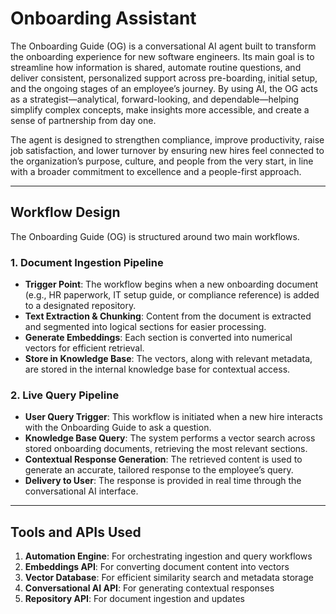 # Onboarding Assistant
The Onboarding Guide (OG) is a conversational AI agent built to transform the onboarding experience for new software engineers. Its main goal is to streamline how information is shared, automate routine questions, and deliver consistent, personalized support across pre-boarding, initial setup, and the ongoing stages of an employee’s journey. By using AI, the OG acts as a strategist—analytical, forward-looking, and dependable—helping simplify complex concepts, make insights more accessible, and create a sense of partnership from day one.

The agent is designed to strengthen compliance, improve productivity, raise job satisfaction, and lower turnover by ensuring new hires feel connected to the organization’s purpose, culture, and people from the very start, in line with a broader commitment to excellence and a people-first approach.

---
## Workflow Design  
The Onboarding Guide (OG) is structured around two main workflows.  

### 1. Document Ingestion Pipeline  
- **Trigger Point**: The workflow begins when a new onboarding document (e.g., HR paperwork, IT setup guide, or compliance reference) is added to a designated repository.  
- **Text Extraction & Chunking**: Content from the document is extracted and segmented into logical sections for easier processing.  
- **Generate Embeddings**: Each section is converted into numerical vectors for efficient retrieval.  
- **Store in Knowledge Base**: The vectors, along with relevant metadata, are stored in the internal knowledge base for contextual access.  

### 2. Live Query Pipeline  
- **User Query Trigger**: This workflow is initiated when a new hire interacts with the Onboarding Guide to ask a question.  
- **Knowledge Base Query**: The system performs a vector search across stored onboarding documents, retrieving the most relevant sections.  
- **Contextual Response Generation**: The retrieved content is used to generate an accurate, tailored response to the employee’s query.  
- **Delivery to User**: The response is provided in real time through the conversational AI interface.  

---

## Tools and APIs Used  
1. **Automation Engine**: For orchestrating ingestion and query workflows  
2. **Embeddings API**: For converting document content into vectors  
3. **Vector Database**: For efficient similarity search and metadata storage  
4. **Conversational AI API**: For generating contextual responses  
5. **Repository API**: For document ingestion and updates  
